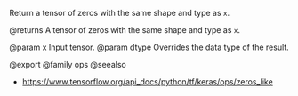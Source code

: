 Return a tensor of zeros with the same shape and type as `x`.

@returns
    A tensor of zeros with the same shape and type as `x`.

@param x Input tensor.
@param dtype Overrides the data type of the result.

@export
@family ops
@seealso
+ <https://www.tensorflow.org/api_docs/python/tf/keras/ops/zeros_like>
